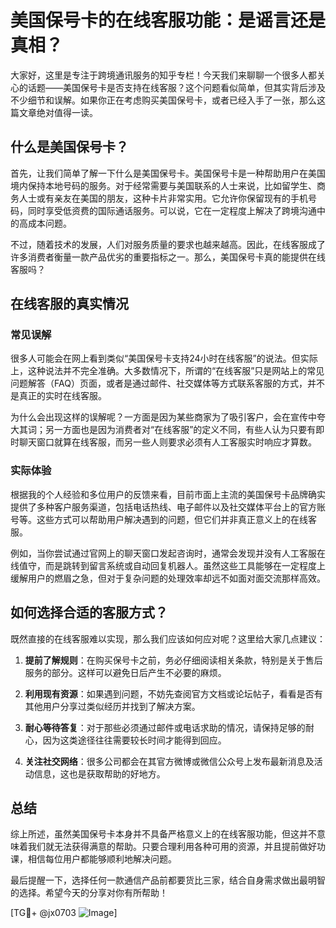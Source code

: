 # 美国保号卡的在线客服功能：是谣言还是真相？

大家好，这里是专注于跨境通讯服务的知乎专栏！今天我们来聊聊一个很多人都关心的话题——美国保号卡是否支持在线客服？这个问题看似简单，但其实背后涉及不少细节和误解。如果你正在考虑购买美国保号卡，或者已经入手了一张，那么这篇文章绝对值得一读。

## 什么是美国保号卡？

首先，让我们简单了解一下什么是美国保号卡。美国保号卡是一种帮助用户在美国境内保持本地号码的服务。对于经常需要与美国联系的人士来说，比如留学生、商务人士或有亲友在美国的朋友，这种卡片非常实用。它允许你保留现有的手机号码，同时享受低资费的国际通话服务。可以说，它在一定程度上解决了跨境沟通中的高成本问题。

不过，随着技术的发展，人们对服务质量的要求也越来越高。因此，在线客服成了许多消费者衡量一款产品优劣的重要指标之一。那么，美国保号卡真的能提供在线客服吗？

## 在线客服的真实情况

### 常见误解

很多人可能会在网上看到类似“美国保号卡支持24小时在线客服”的说法。但实际上，这种说法并不完全准确。大多数情况下，所谓的“在线客服”只是网站上的常见问题解答（FAQ）页面，或者是通过邮件、社交媒体等方式联系客服的方式，并不是真正的实时在线客服。

为什么会出现这样的误解呢？一方面是因为某些商家为了吸引客户，会在宣传中夸大其词；另一方面也是因为消费者对“在线客服”的定义不同，有些人认为只要有即时聊天窗口就算在线客服，而另一些人则要求必须有人工客服实时响应才算数。

### 实际体验

根据我的个人经验和多位用户的反馈来看，目前市面上主流的美国保号卡品牌确实提供了多种客户服务渠道，包括电话热线、电子邮件以及社交媒体平台上的官方账号等。这些方式可以帮助用户解决遇到的问题，但它们并非真正意义上的在线客服。

例如，当你尝试通过官网上的聊天窗口发起咨询时，通常会发现并没有人工客服在线值守，而是跳转到留言系统或自动回复机器人。虽然这些工具能够在一定程度上缓解用户的燃眉之急，但对于复杂问题的处理效率却远不如面对面交流那样高效。

## 如何选择合适的客服方式？

既然直接的在线客服难以实现，那么我们应该如何应对呢？这里给大家几点建议：

1. **提前了解规则**：在购买保号卡之前，务必仔细阅读相关条款，特别是关于售后服务的部分。这样可以避免日后产生不必要的麻烦。
   
2. **利用现有资源**：如果遇到问题，不妨先查阅官方文档或论坛帖子，看看是否有其他用户分享过类似经历并找到了解决方案。
   
3. **耐心等待答复**：对于那些必须通过邮件或电话求助的情况，请保持足够的耐心，因为这类途径往往需要较长时间才能得到回应。

4. **关注社交网络**：很多公司都会在其官方微博或微信公众号上发布最新消息及活动信息，这也是获取帮助的好地方。

## 总结

综上所述，虽然美国保号卡本身并不具备严格意义上的在线客服功能，但这并不意味着我们就无法获得满意的帮助。只要合理利用各种可用的资源，并且提前做好功课，相信每位用户都能够顺利地解决问题。

最后提醒一下，选择任何一款通信产品前都要货比三家，结合自身需求做出最明智的选择。希望今天的分享对你有所帮助！

[TG💪+ @jx0703 ![Image](https://github.com/user-attachments/assets/dbca1d08-cadb-493c-b0ec-ad6f7a83f270)]
